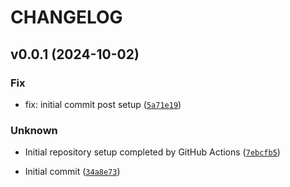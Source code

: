 # CHANGELOG

## v0.0.1 (2024-10-02)

### Fix

* fix: initial commit post setup ([`5a71e19`](https://github.com/mattdeform/locator_creator/commit/5a71e19a0d0b7f4aa8d940fd8fa59f352cd082d3))

### Unknown

* Initial repository setup completed by GitHub Actions ([`7ebcfb5`](https://github.com/mattdeform/locator_creator/commit/7ebcfb59183f55ff213b3e0280245307ef442cee))

* Initial commit ([`34a8e73`](https://github.com/mattdeform/locator_creator/commit/34a8e73f678c22d94440bedebf2758db46efd0c2))

